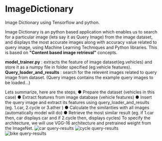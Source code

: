 # ImageDictionary
Image Dictionary using Tensorflow and python.

Image Dictionary is an python based application which enables us to search for a particular image (lets say it as Query Image) from the image dataset, and displays the most accurate images along with accuracy value related to query image, using Machine Learning Techniques and Python libraries. This is based on **"Content based image retrieval"** concepts.

**model_trainer.py** : extracts the feature of image dataset(eg.vehicles) and store it as a numpy file in folder specified (eg.vehicle features).
**Query_loader_and_results** : search for the relevent images related to query image from dataset.
(Query images contains the example query images to be loaded...)

Lets summarize, here are the steps,
● Prepare the dataset (vehicles in this case)
● Extract features from image database (vehicle features)
● Insert the query image and extract its features using query_loader_and_results (eg. 1.car, 2.cycle or 3.ather )
● Calculate the similarities with all images (automatically model will do)
● Retrieve the most similar result (eg. if 1.car then, car displays car and if 2.cycle then, displays cycles)
To specify the architecture, we will use VGG-16 architecture and pretrained weight from the ImageNet.
![car query-results](https://user-images.githubusercontent.com/78255846/121711613-6e876800-caf8-11eb-8604-281495262030.jpg)
![cycle query-results](https://user-images.githubusercontent.com/78255846/121711620-6fb89500-caf8-11eb-8b8d-7ef70a73ac78.jpg)
![bike query-results](https://user-images.githubusercontent.com/78255846/121711624-70512b80-caf8-11eb-8a85-e089199456f1.jpg)
